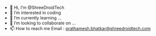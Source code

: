- 👋 Hi, I’m @ShreeDroidTech
- 👀 I’m interested in coding
- 🌱 I’m currently learning ...
- 💞️ I’m looking to collaborate on ...
- 📫 How to reach me Email : prathamesh.bhatkar@shreedroidtech.com

<!---
ShreeDroidTech/ShreeDroidTech is a ✨ special ✨ repository because its `README.md` (this file) appears on your GitHub profile.
You can click the Preview link to take a look at your changes.
--->
